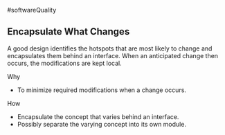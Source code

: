 #softwareQuality 

## Encapsulate What Changes

A good design identifies the hotspots that are most likely to change and encapsulates them behind an interface. When an anticipated change then occurs, the modifications are kept local.

Why
-   To minimize required modifications when a change occurs.

How
-   Encapsulate the concept that varies behind an interface.
-   Possibly separate the varying concept into its own module.